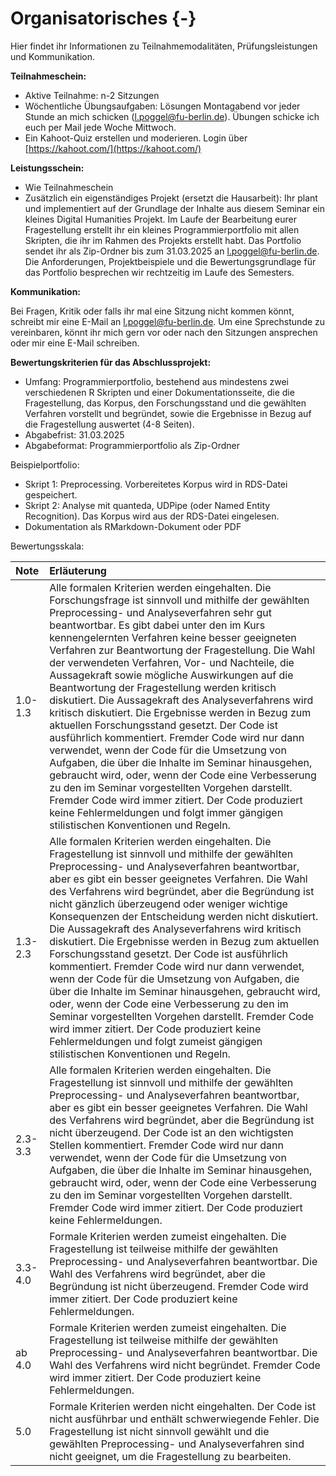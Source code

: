 # Organisatorisches {-} 

Hier findet ihr Informationen zu Teilnahmemodalitäten, Prüfungsleistungen und Kommunikation.

**Teilnahmeschein:**

* Aktive Teilnahme: n-2 Sitzungen 
* Wöchentliche Übungsaufgaben: Lösungen Montagabend vor jeder Stunde an mich schicken (l.poggel@fu-berlin.de). Übungen schicke ich euch per Mail jede Woche Mittwoch.
* Ein Kahoot-Quiz erstellen und moderieren. Login über [https://kahoot.com/](https://kahoot.com/)

**Leistungsschein:**

* Wie Teilnahmeschein
* Zusätzlich ein eigenständiges Projekt (ersetzt die Hausarbeit): Ihr plant und implementiert auf der Grundlage der Inhalte aus diesem Seminar ein kleines Digital Humanities Projekt. Im Laufe der Bearbeitung eurer Fragestellung erstellt ihr ein kleines Programmierportfolio mit allen Skripten, die ihr im Rahmen des Projekts erstellt habt. Das Portfolio sendet ihr als Zip-Ordner bis zum 31.03.2025 an l.poggel@fu-berlin.de. Die Anforderungen, Projektbeispiele und die Bewertungsgrundlage für das Portfolio besprechen wir rechtzeitig im Laufe des Semesters.

**Kommunikation:**

Bei Fragen, Kritik oder falls ihr mal eine Sitzung nicht kommen könnt, schreibt mir eine E-Mail an l.poggel@fu-berlin.de. Um eine Sprechstunde zu vereinbaren, könnt ihr mich gern vor oder nach den Sitzungen ansprechen oder mir eine E-Mail schreiben.

**Bewertungskriterien für das Abschlussprojekt:** 

* Umfang: Programmierportfolio, bestehend aus mindestens zwei verschiedenen R Skripten und einer Dokumentationsseite, die die Fragestellung, das Korpus, den Forschungsstand und die gewählten Verfahren vorstellt und begründet, sowie die Ergebnisse in Bezug auf die Fragestellung auswertet (4-8 Seiten).
* Abgabefrist: 31.03.2025
* Abgabeformat: Programmierportfolio als Zip-Ordner

Beispielportfolio: 

* Skript 1: Preprocessing. Vorbereitetes Korpus wird in RDS-Datei gespeichert. 
* Skript 2: Analyse mit quanteda, UDPipe (oder Named Entity Recognition). Das Korpus wird aus der RDS-Datei eingelesen. 
* Dokumentation als RMarkdown-Dokument oder PDF 

Bewertungsskala:


|Note    |Erläuterung                                                                                                                                                                                                                                                                                                                                                                                                                                                                                                                                                                                                                                                                                                                                                                                                                                                                                                                                                                                                                                    |
|:-------|:----------------------------------------------------------------------------------------------------------------------------------------------------------------------------------------------------------------------------------------------------------------------------------------------------------------------------------------------------------------------------------------------------------------------------------------------------------------------------------------------------------------------------------------------------------------------------------------------------------------------------------------------------------------------------------------------------------------------------------------------------------------------------------------------------------------------------------------------------------------------------------------------------------------------------------------------------------------------------------------------------------------------------------------------|
|1.0-1.3 |Alle formalen Kriterien werden eingehalten. Die Forschungsfrage ist sinnvoll und mithilfe der gewählten Preprocessing- und Analyseverfahren sehr gut beantwortbar. Es gibt dabei unter den im Kurs kennengelernten Verfahren keine besser geeigneten Verfahren zur Beantwortung der Fragestellung. Die Wahl der verwendeten Verfahren, Vor- und Nachteile, die Aussagekraft sowie mögliche Auswirkungen auf die Beantwortung der Fragestellung werden kritisch diskutiert. Die Aussagekraft des Analyseverfahrens wird kritisch diskutiert. Die Ergebnisse werden in Bezug zum aktuellen  Forschungsstand gesetzt. Der Code ist ausführlich kommentiert. Fremder Code wird nur dann verwendet, wenn der Code für die Umsetzung von Aufgaben, die über die Inhalte im Seminar hinausgehen, gebraucht wird, oder, wenn der Code eine Verbesserung zu den im Seminar vorgestellten Vorgehen darstellt. Fremder Code wird immer zitiert. Der Code produziert keine Fehlermeldungen und folgt immer gängigen stilistischen Konventionen und Regeln. |
|1.3-2.3 |Alle formalen Kriterien werden eingehalten. Die Fragestellung ist sinnvoll und mithilfe der gewählten Preprocessing- und Analyseverfahren beantwortbar, aber es gibt ein besser geeignetes Verfahren. Die Wahl des Verfahrens wird begründet, aber die Begründung ist nicht gänzlich überzeugend oder weniger wichtige  Konsequenzen der Entscheidung werden nicht diskutiert. Die Aussagekraft des Analyseverfahrens wird kritisch diskutiert. Die Ergebnisse werden in Bezug zum aktuellen  Forschungsstand gesetzt. Der Code ist ausführlich kommentiert. Fremder Code wird nur dann verwendet, wenn der Code für die Umsetzung von Aufgaben, die über die Inhalte im Seminar hinausgehen, gebraucht wird, oder, wenn der Code eine Verbesserung zu den im Seminar vorgestellten Vorgehen darstellt. Fremder Code wird immer zitiert. Der Code produziert keine Fehlermeldungen und folgt zumeist gängigen stilistischen Konventionen und Regeln.                                                                                           |
|2.3-3.3 |Alle formalen Kriterien werden eingehalten. Die Fragestellung ist sinnvoll und mithilfe der gewählten Preprocessing- und Analyseverfahren beantwortbar, aber es gibt ein besser geeignetes Verfahren. Die Wahl des Verfahrens wird begründet, aber die Begründung ist nicht überzeugend. Der Code ist an den wichtigsten Stellen kommentiert. Fremder Code wird nur dann verwendet, wenn der Code für die Umsetzung von Aufgaben, die über die Inhalte im Seminar hinausgehen, gebraucht wird, oder, wenn der Code eine Verbesserung zu den im Seminar vorgestellten Vorgehen darstellt. Fremder Code wird immer zitiert.  Der Code produziert keine Fehlermeldungen.                                                                                                                                                                                                                                                                                                                                                                          |
|3.3-4.0 |Formale Kriterien werden zumeist eingehalten. Die Fragestellung ist teilweise mithilfe der gewählten Preprocessing- und Analyseverfahren beantwortbar. Die Wahl des Verfahrens wird begründet, aber die Begründung ist nicht überzeugend. Fremder Code wird immer zitiert. Der Code produziert keine Fehlermeldungen.                                                                                                                                                                                                                                                                                                                                                                                                                                                                                                                                                                                                                                                                                                                          |
|ab 4.0  |Formale Kriterien werden zumeist eingehalten. Die Fragestellung ist teilweise mithilfe der gewählten Preprocessing- und Analyseverfahren beantwortbar. Die Wahl des Verfahrens wird nicht begründet. Fremder Code wird  immer zitiert. Der Code produziert keine Fehlermeldungen.                                                                                                                                                                                                                                                                                                                                                                                                                                                                                                                                                                                                                                                                                                                                                              |
|5.0     |Formale Kriterien werden nicht eingehalten. Der Code ist nicht ausführbar und enthält schwerwiegende Fehler. Die Fragestellung ist nicht sinnvoll gewählt und die gewählten Preprocessing- und Analyseverfahren sind nicht geeignet, um die Fragestellung zu bearbeiten.                                                                                                                                                                                                                                                                                                                                                                                                                                                                                                                                                                                                                                                                                                                                                                       |
